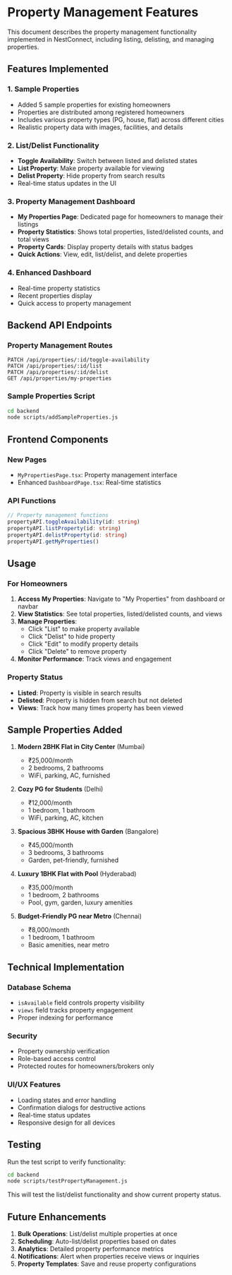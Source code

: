 # Property Management Features

This document describes the property management functionality implemented in NestConnect, including listing, delisting, and managing properties.

## Features Implemented

### 1. Sample Properties
- Added 5 sample properties for existing homeowners
- Properties are distributed among registered homeowners
- Includes various property types (PG, house, flat) across different cities
- Realistic property data with images, facilities, and details

### 2. List/Delist Functionality
- **Toggle Availability**: Switch between listed and delisted states
- **List Property**: Make property available for viewing
- **Delist Property**: Hide property from search results
- Real-time status updates in the UI

### 3. Property Management Dashboard
- **My Properties Page**: Dedicated page for homeowners to manage their listings
- **Property Statistics**: Shows total properties, listed/delisted counts, and total views
- **Property Cards**: Display property details with status badges
- **Quick Actions**: View, edit, list/delist, and delete properties

### 4. Enhanced Dashboard
- Real-time property statistics
- Recent properties display
- Quick access to property management

## Backend API Endpoints

### Property Management Routes
```
PATCH /api/properties/:id/toggle-availability
PATCH /api/properties/:id/list
PATCH /api/properties/:id/delist
GET /api/properties/my-properties
```

### Sample Properties Script
```bash
cd backend
node scripts/addSampleProperties.js
```

## Frontend Components

### New Pages
- `MyPropertiesPage.tsx`: Property management interface
- Enhanced `DashboardPage.tsx`: Real-time statistics

### API Functions
```typescript
// Property management functions
propertyAPI.toggleAvailability(id: string)
propertyAPI.listProperty(id: string)
propertyAPI.delistProperty(id: string)
propertyAPI.getMyProperties()
```

## Usage

### For Homeowners
1. **Access My Properties**: Navigate to "My Properties" from dashboard or navbar
2. **View Statistics**: See total properties, listed/delisted counts, and views
3. **Manage Properties**: 
   - Click "List" to make property available
   - Click "Delist" to hide property
   - Click "Edit" to modify property details
   - Click "Delete" to remove property
4. **Monitor Performance**: Track views and engagement

### Property Status
- **Listed**: Property is visible in search results
- **Delisted**: Property is hidden from search but not deleted
- **Views**: Track how many times property has been viewed

## Sample Properties Added

1. **Modern 2BHK Flat in City Center** (Mumbai)
   - ₹25,000/month
   - 2 bedrooms, 2 bathrooms
   - WiFi, parking, AC, furnished

2. **Cozy PG for Students** (Delhi)
   - ₹12,000/month
   - 1 bedroom, 1 bathroom
   - WiFi, parking, AC, kitchen

3. **Spacious 3BHK House with Garden** (Bangalore)
   - ₹45,000/month
   - 3 bedrooms, 3 bathrooms
   - Garden, pet-friendly, furnished

4. **Luxury 1BHK Flat with Pool** (Hyderabad)
   - ₹35,000/month
   - 1 bedroom, 2 bathrooms
   - Pool, gym, garden, luxury amenities

5. **Budget-Friendly PG near Metro** (Chennai)
   - ₹8,000/month
   - 1 bedroom, 1 bathroom
   - Basic amenities, near metro

## Technical Implementation

### Database Schema
- `isAvailable` field controls property visibility
- `views` field tracks property engagement
- Proper indexing for performance

### Security
- Property ownership verification
- Role-based access control
- Protected routes for homeowners/brokers only

### UI/UX Features
- Loading states and error handling
- Confirmation dialogs for destructive actions
- Real-time status updates
- Responsive design for all devices

## Testing

Run the test script to verify functionality:
```bash
cd backend
node scripts/testPropertyManagement.js
```

This will test the list/delist functionality and show current property status.

## Future Enhancements

1. **Bulk Operations**: List/delist multiple properties at once
2. **Scheduling**: Auto-list/delist properties based on dates
3. **Analytics**: Detailed property performance metrics
4. **Notifications**: Alert when properties receive views or inquiries
5. **Property Templates**: Save and reuse property configurations 